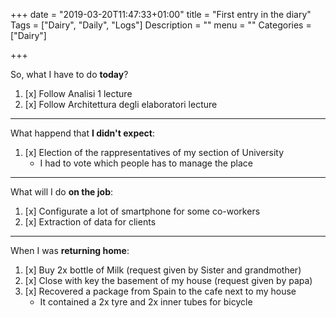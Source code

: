 +++
date = "2019-03-20T11:47:33+01:00"
title = "First entry in the diary"
Tags = ["Dairy", "Daily", "Logs"]
Description = ""
menu = ""
Categories = ["Dairy"]

+++

So, what I have to do **today**?

1. [x] Follow Analisi 1 lecture
2. [x] Follow Architettura degli elaboratori lecture 

------------

What happend that **I didn't expect**:

1. [x] Election of the rappresentatives of my section of University
	- I had to vote which people has to manage the place

-------------

What will I do **on the job**:

1. [x] Configurate a lot of smartphone for some co-workers 
2. [x] Extraction of data for clients

-------------
When I was **returning home**:

1. [x] Buy 2x bottle of Milk (request given by Sister and grandmother) 
2. [x] Close with key the basement of my house (request given by papa) 
3. [x] Recovered a package from Spain to the cafe next to my house
	- It contained a 2x tyre and 2x inner tubes for bicycle


 

